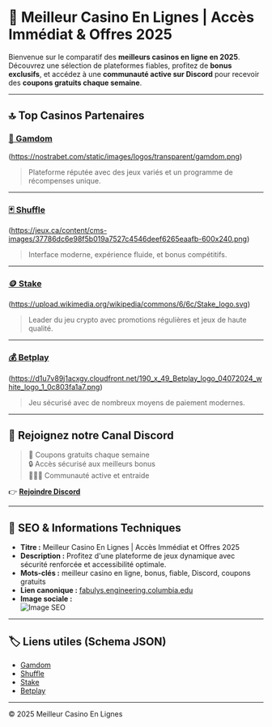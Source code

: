 # 🎰 Meilleur Casino En Lignes | Accès Immédiat & Offres 2025

Bienvenue sur le comparatif des **meilleurs casinos en ligne en 2025**. Découvrez une sélection de plateformes fiables, profitez de **bonus exclusifs**, et accédez à une **communauté active sur Discord** pour recevoir des **coupons gratuits chaque semaine**.

---

## 🔝 Top Casinos Partenaires

### [🎲 Gamdom](https://gamdom.com/r/bibil)
(https://nostrabet.com/static/images/logos/transparent/gamdom.png)
> Plateforme réputée avec des jeux variés et un programme de récompenses unique.

---

### [🃏 Shuffle](https://shuffle.com?r=nARp9sWAZr)
(https://jeux.ca/content/cms-images/37786dc6e98f5b019a7527c4546deef6265eaafb-600x240.png)
> Interface moderne, expérience fluide, et bonus compétitifs.

---

### [🪙 Stake](https://stake.bet/?c=QXhFtsVf)
(https://upload.wikimedia.org/wikipedia/commons/6/6c/Stake_logo.svg)
> Leader du jeu crypto avec promotions régulières et jeux de haute qualité.

---

### [💰 Betplay](https://betplay.io?ref=c53638b776f4)
(https://d1u7v89j1acxgy.cloudfront.net/190_x_49_Betplay_logo_04072024_white_logo_1_0c803fa1a7.png)
> Jeu sécurisé avec de nombreux moyens de paiement modernes.

---

## 💬 Rejoignez notre Canal Discord

> 🎁 Coupons gratuits chaque semaine  
> 🔒 Accès sécurisé aux meilleurs bonus  
> 🧑‍🤝‍🧑 Communauté active et entraide

👉 [**Rejoindre Discord**](https://discord.gg/ZJFw6AWXB3)

---

## 📌 SEO & Informations Techniques

- **Titre :** Meilleur Casino En Lignes | Accès Immédiat et Offres 2025  
- **Description :** Profitez d'une plateforme de jeux dynamique avec sécurité renforcée et accessibilité optimale.  
- **Mots-clés :** meilleur casino en ligne, bonus, fiable, Discord, coupons gratuits  
- **Lien canonique :** [fabulys.engineering.columbia.edu](https://fabulys.engineering.columbia.edu/)  
- **Image sociale :**  
  ![Image SEO](https://lepetitjournal.com/_next/image?url=https%3A%2F%2Fbackoffice.lepetitjournal.com%2Fsites%2Fdefault%2Ffiles%2F2025-02%2FAvis%2520casino%2520en%2520ligne%2520-%2520Top%252010%2520meilleurs%2520casinos%2520en%2520ligne%2520avec%2520bonus.jpg&w=1200&q=75)

---

## 🏷️ Liens utiles (Schema JSON)

- [Gamdom](https://gamdom.com/r/bibil)  
- [Shuffle](https://shuffle.com?r=nARp9sWAZr)  
- [Stake](https://stake.bet/?c=QXhFtsVf)  
- [Betplay](https://betplay.io?ref=c53638b776f4)

---

© 2025 Meilleur Casino En Lignes
